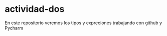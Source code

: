 # actividad-dos
En este repositorio veremos los tipos y expreciones trabajando con github y Pycharm
